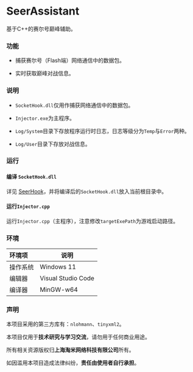 # SeerAssistant

基于C++的赛尔号巅峰辅助。

### 功能

- 捕获赛尔号（Flash端）网络通信中的数据包。
  
- 实时获取巅峰对战信息。

### 说明

- `SocketHook.dll`仅用作捕获网络通信中的数据包。

- `Injector.exe`为主程序。

- `Log/System`目录下存放程序运行时日志，日志等级分为`Temp`与`Error`两种。
  
- `Log/User`目录下存放对战信息。

### 运行

#### 编译 `SocketHook.dll`

详见 [SeerHook](https://github.com/dauphinYan/SeerHook)，并将编译后的`SocketHook.dll`放入当前根目录中。

#### 运行`Injector.cpp`

运行`Injector.cpp`（主程序），注意修改`targetExePath`为游戏启动路径。

### 环境

| 环境项   | 说明               |
| :------- | ------------------ |
| 操作系统 | Windows 11         |
| 编辑器   | Visual Studio Code |
| 编译器   | MinGW-w64          |

### 声明

本项目采用的第三方库有：`nlohmann`、`tinyxml2`。


本项目仅用于**技术研究与学习交流**，请勿用于任何商业用途。

所有相关资源版权归**上海淘米网络科技有限公司**所有。

如因滥用本项目造成法律纠纷，**责任由使用者自行承担**。

